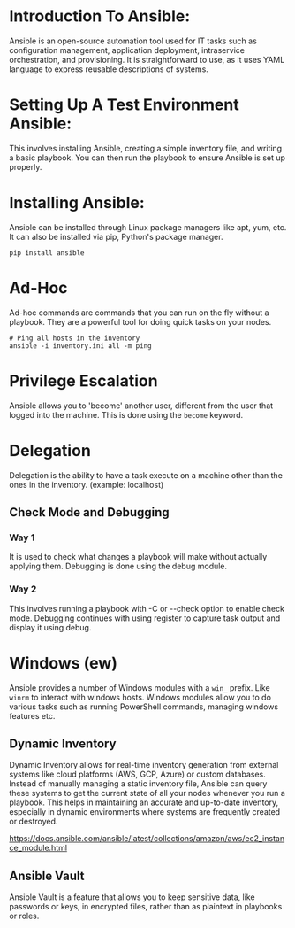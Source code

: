 # Introduction To Ansible:
Ansible is an open-source automation tool used for IT tasks such as configuration management, application deployment, intraservice orchestration, and provisioning. It is straightforward to use, as it uses YAML language to express reusable descriptions of systems.

# Setting Up A Test Environment Ansible:
This involves installing Ansible, creating a simple inventory file, and writing a basic playbook. You can then run the playbook to ensure Ansible is set up properly.

# Installing Ansible:
Ansible can be installed through Linux package managers like apt, yum, etc. It can also be installed via pip, Python's package manager.

```
pip install ansible
```

# Ad-Hoc
Ad-hoc commands are commands that you can run on the fly without a playbook.
They are a powerful tool for doing quick tasks on your nodes.

```
# Ping all hosts in the inventory
ansible -i inventory.ini all -m ping
```

# Privilege Escalation

Ansible allows you to 'become' another user, different from the user that logged into the machine. 
This is done using the `become` keyword.

# Delegation

Delegation is the ability to have a task execute on a machine other than the ones in the inventory.
(example: localhost) 

## Check Mode and Debugging 

### Way 1
It is used to check what changes a playbook will make without actually applying them. Debugging is done using the debug module.

### Way 2
This involves running a playbook with -C or --check option to enable check mode.
Debugging continues with using register to capture task output and display it using debug.

# Windows (ew)

Ansible provides a number of Windows modules with a `win_` prefix. 
Like `winrm` to interact with windows hosts. Windows modules allow you to do various tasks
such as running PowerShell commands, managing windows features etc.

## Dynamic Inventory

Dynamic Inventory allows for real-time inventory generation from external systems like cloud platforms (AWS, GCP, Azure) or custom databases.
Instead of manually managing a static inventory file, Ansible can query these systems to get the current state of all your nodes whenever you run a playbook. 
This helps in maintaining an accurate and up-to-date inventory, especially in dynamic environments where systems are frequently created or destroyed.

https://docs.ansible.com/ansible/latest/collections/amazon/aws/ec2_instance_module.html

## Ansible Vault

Ansible Vault is a feature that allows you to keep sensitive data, like passwords or keys,
in encrypted files, rather than as plaintext in playbooks or roles.
